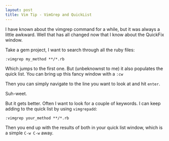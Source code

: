 ```yaml
---
layout: post
title: Vim Tip - VimGrep and QuickList
---
```


I have known about the vimgrep command for a while, but it was always a little awkward. Well that has all changed now that I know about the QuickFix window.

Take a gem project, I want to search through all the ruby files:

    :vimgrep my_method **/*.rb

Which jumps to the first one.  But (unbeknownst to me) it also populates the quick list.  You can bring up this fancy window with a `:cw`

Then you can simply navigate to the line you want to look at and hit `enter`. 

Suh-weet.

But it gets better. Often I want to look for a couple of keywords. I can keep adding to the quick list by using `vimgrepadd`:

    :vimgrep your_method **/*.rb

Then you end up with the results of both in your quick list window, which is a simple `C-w C-w` away.
